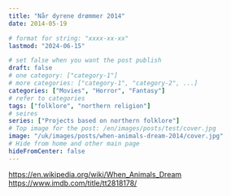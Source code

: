 ```yaml
---
title: "Når dyrene drømmer 2014"
date: 2014-05-19

# format for string: "xxxx-xx-xx"
lastmod: "2024-06-15"

# set false when you want the post publish
draft: false
# one category: ["category-1"]
# more categories: ["category-1", "category-2", ...]
categories: ["Movies", "Horror", "Fantasy"]
# refer to categories
tags: ["folklore", "northern religion"]
# seires
series: ["Projects based on northern folklore"]
# Top image for the post: /en/images/posts/test/cover.jpg
image: "/uk/images/posts/when-animals-dream-2014/cover.jpg"
# Hide from home and other main page
hideFromCenter: false
---
```

https://en.wikipedia.org/wiki/When_Animals_Dream
https://www.imdb.com/title/tt2818178/
<!--more-->